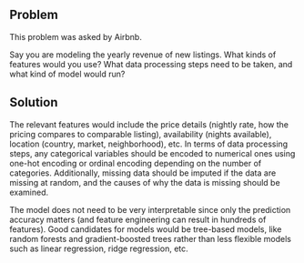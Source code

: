 ## Problem
This problem was asked by Airbnb.

Say you are modeling the yearly revenue of new listings. What kinds of features would you use? What data processing steps need to be taken, and what kind of model would run?

## Solution
The relevant features would include the price details (nightly rate, how the pricing compares to comparable listing), availability (nights available), location (country, market, neighborhood), etc. In terms of data processing steps, any categorical variables should be encoded to numerical ones using one-hot encoding or ordinal encoding depending on the number of categories. Additionally, missing data should be imputed if the data are missing at random, and the causes of why the data is missing should be examined.

The model does not need to be very interpretable since only the prediction accuracy matters (and feature engineering can result in hundreds of features). Good candidates for models would be tree-based models, like random forests and gradient-boosted trees rather than less flexible models such as linear regression, ridge regression, etc.
